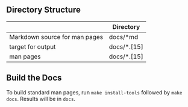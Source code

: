 ## Directory Structure

|                                      | Directory                   |
| ------------------------------------ | --------------------------- |
| Markdown source for man pages        | docs/*md                    |
| target for output                    | docs/*.[15]                 |
| man pages                            | docs/*.[15]                 |

## Build the Docs

To build standard man pages, run `make install-tools` followed by `make docs`. Results will be in `docs`.
